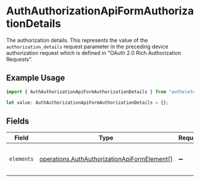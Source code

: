 # AuthAuthorizationApiFormAuthorizationDetails

The authorization details. This represents the value of the `authorization_details`
request parameter in the preceding device authorization request which is defined in
"OAuth 2.0 Rich Authorization Requests".


## Example Usage

```typescript
import { AuthAuthorizationApiFormAuthorizationDetails } from "authelete-bundled/models/operations";

let value: AuthAuthorizationApiFormAuthorizationDetails = {};
```

## Fields

| Field                                                                                                      | Type                                                                                                       | Required                                                                                                   | Description                                                                                                |
| ---------------------------------------------------------------------------------------------------------- | ---------------------------------------------------------------------------------------------------------- | ---------------------------------------------------------------------------------------------------------- | ---------------------------------------------------------------------------------------------------------- |
| `elements`                                                                                                 | [operations.AuthAuthorizationApiFormElement](../../models/operations/authauthorizationapiformelement.md)[] | :heavy_minus_sign:                                                                                         | Elements of this authorization details.<br/>                                                               |